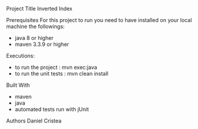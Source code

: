 Project Title
Inverted Index


Prerequisites
For this project to run you need to have installed on your local machine the followings:
- java 8 or higher
- maven 3.3.9 or higher

Executions:
- to run the project : mvn exec:java
- to run the unit tests : mvn clean install

Built With
- maven
- java 
- automated tests run with jUnit

Authors
Daniel Cristea
